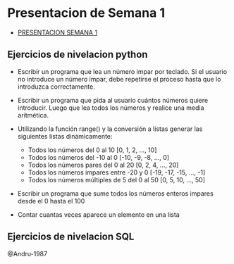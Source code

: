 # Presentacion de Semana 1
- [PRESENTACION SEMANA 1](https://docs.google.com/presentation/d/e/2PACX-1vQ7JARGDMCqXjWKVzAV7q6qv8Ofduki4csklvaQ51tbH7btkXdVEh-djuWCd1okWw/pub?start=false&loop=false&delayms=3000)


## Ejercicios de nivelacion python
- Escribir un programa que lea un número impar por teclado. Si el usuario no introduce un número impar, debe repetirse el proceso hasta que lo introduzca correctamente.

- Escribir un programa que pida al usuario cuántos números quiere introducir. Luego que lea todos los números y realice una media aritmética.

- Utilizando la función range() y la conversión a listas generar las siguientes listas dinámicamente:
    * Todos los números del 0 al 10 [0, 1, 2, ..., 10]
    * Todos los números del -10 al 0 [-10, -9, -8, ..., 0]
    * Todos los números pares del 0 al 20 [0, 2, 4, ..., 20]
    * Todos los números impares entre -20 y 0 [-19, -17, -15, ..., -1]
    * Todos los números múltiples de 5 del 0 al 50 [0, 5, 10, ..., 50]

- Escribir un programa que sume todos los números enteros impares desde el 0 hasta el 100

- Contar cuantas veces aparece un elemento en una lista

## Ejercicios de nivelacion SQL


@Andru-1987